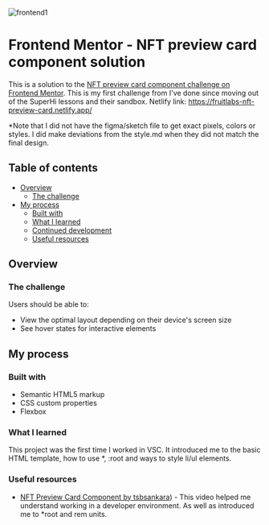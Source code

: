 ![frontend1](https://user-images.githubusercontent.com/106176876/180064475-076a13f3-6bd3-44c3-a2be-ad2c621414e0.gif)

# Frontend Mentor - NFT preview card component solution

This is a solution to the [NFT preview card component challenge on Frontend Mentor](https://www.frontendmentor.io/challenges/nft-preview-card-component-SbdUL_w0U). 
This is my first challenge from I've done since moving out of the SuperHi lessons and their sandbox.
Netlify link: https://fruitlabs-nft-preview-card.netlify.app/

*Note that I did not have the figma/sketch file to get exact pixels, colors or styles. I did make deviations from the style.md when they did not match the final design.  

## Table of contents

- [Overview](#overview)
  - [The challenge](#the-challenge)
- [My process](#my-process)
  - [Built with](#built-with)
  - [What I learned](#what-i-learned)
  - [Continued development](#continued-development)
  - [Useful resources](#useful-resources)

## Overview

### The challenge

Users should be able to:

- View the optimal layout depending on their device's screen size
- See hover states for interactive elements

## My process

### Built with

- Semantic HTML5 markup
- CSS custom properties
- Flexbox

### What I learned

This project was the first time I worked in VSC. It introduced me to the basic HTML template, how to use *, :root and ways to style li/ul elements.  


### Useful resources

- [NFT Preview Card Component by tsbsankara]([https://www.youtube.com/watch?v=9bGbykdR4T8&t=151s])) - This video helped me understand working in a developer environment. As well as introduced me to *root and rem units. 

